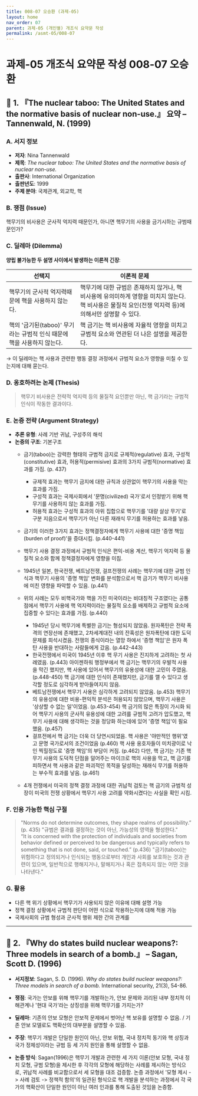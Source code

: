 ```yaml
---
title: 008-07 오승환 (과제-05)
layout: home
nav_order: 07
parent: 과제-05 (개인별) 개조식 요약문 작성
permalink: /asmt-05/008-07
---
```


# 과제-05 개조식 요약문 작성 008-07 오승환 

## 📘 1. 『The nuclear taboo: The United States and the normative basis of nuclear non-use.』 요약 – Tannenwald, N.  (1999)

### A. 서지 정보  
- **저자**: Nina Tannenwald
- **제목**: *The nuclear taboo: The United States and the normative basis of nuclear non-use.*
- **출판사**: International Organization 
- **출판년도**: 1999
- **주제 분야**: 국제관계, 외교학, 핵


### B. 쟁점 (Issue)  
핵무기의 비사용은 군사적 억지력 때문인가, 아니면 핵무기의 사용을 금기시하는 규범때문인가?


### C. 딜레마 (Dilemma)  
**양립 불가능한 두 설명 사이에서 발생하는 이론적 긴장**:

| 선택지 | 이론적 문제 |
|--------|-------------|
| 핵무기의 군사적 억지력때문에 핵을 사용하지 않는다. | 핵무기에 대한 규범은 존재하지 않거나, 핵 비사용에 유의미하게 영향을 미치지 않는다. 핵 비사용은 물질적 요인(전쟁 억지력 등)에 의해서만 설명할 수 있다. |
| 핵의 '금기된(taboo)' 무기라는 규범적 인식 때문에 핵을 사용하지 않는다. | 핵 금기는 핵 비사용에 자율적 영향을 미치고 규범적 요소와 연관된 더 나은 설명을 제공한다. |

→ 이 딜레마는 핵 사용과 관련한 행동 결정 과정에서 규범적 요소가 영향을 미칠 수 있는지에 대해 묻는다.


### D. 옹호하려는 논제 (Thesis)  
> 핵무기 비사용은 전략적 억지력 등의 물질적 요인뿐만 아닌, 핵 금기라는 규범적 인식이 작동한 결과이다.
 



### E. 논증 전략 (Argument Strategy)  
- **추론 유형**: 사례 기반 귀납, 구성주의 해석
- **논증의 구조**:
  기본구조
  - 금기(taboo)는 강력한 형태의 규범적 금지로 규제적(regulative) 효과, 구성적(constitutive) 효과, 허용적(permisive) 효과의 3가지 규범적(normative) 효과를 가짐. (p. 437)
    - 규제적 효과는 핵무기 금지에 대한 규칙과 상관없이 핵무기의 사용을 막는 효과를 가짐.
    - 구성적 효과는 국제사회에서 '문명(civilized) 국가'로서 인정받기 위해 핵무기를 사용하지 않는 효과를 가짐.
    - 허용적 효과는 구성적 효과의 아위 집합으로 핵무기를 '대량 살상 무기'로 구분 지음으로서 핵무기가 아닌 다른 재래식 무기를 허용하는 효과를 낳음.
  - 금기의 이러한 3가지 효과는 정책결정자에게 핵무기 사용에 대한 '증명 책임(burden of proof)'을 증대시킴. (p.440-441)
  - 핵무기 사용 결정 과정에서 규범적 인식은 편익-비용 계산, 핵무기 억지력 등 물질적 요소와 함께 정책결정자에게 영향을 미침.

  - 1945년 일본, 한국전쟁, 베트남전쟁, 걸프전쟁의 사례는 핵무기에 대한 규범 인식과 핵무기 사용의 '증명 책임' 변화를 분석함으로서 핵 금기가 핵무기 비사용에 미친 영향을 파악할 수 있음. (p.441)
  - 위의 사례는 모두 비핵국가와 핵을 가진 미국이라는 비대칭적 구조였다는 공통점에서 핵무기 사용에 핵 억지력이라는 물질적 요소를 배제하고 규범적 요소에 집중할 수 있다는 효과를 가짐. (p.440)
    - 1945년 당시 핵무기에 특별한 금기는 형성되지 않았음. 원자폭탄은 전략 폭격의 연장선에 존재했고, 2차세계대전 내의 잔혹성은 원자폭탄에 대한 도덕 문제를 희석시켰음. 전쟁의 종식이라는 열망 하에서 '증명 책임'은 원자 폭탄 사용을 반대하는 사람들에게 갔음. (p.442-443)
    - 한국전쟁에서 미국이 1945년 이후 핵 무기 사용은 진지하게 고려하는 첫 사례였음. (p.443) 아이젠하워 행정부에서 핵 금기는 핵무기의 우발적 사용을 막긴 했지만, 핵 사용에 있어서 핵무기의 유용성에 대한 고민이 주였음.(p.448-450) 핵 금기에 대한 인식이 존재했지만, 금기를 깰 수 있다고 생각할 정도로 심각하게 받아들여지지 않음.
    - 베트남전쟁에서 핵무기 사용은 심각하게 고려되지 않았음. (p.453) 핵무기의 유용성에 대한 비용-편익적 분석은 허용되지 않았으며, 핵무기 사용은 '상상할 수 없는 일'이었음. (p.453-454) 핵 금기의 많은 특징이 가시화 되어 핵무기 사용의 군사적 유용성에 대한 고려를 규범적 고려가 압도했고, 핵무기 사용에 대해 생각하는 것을 정당화 하는데에 있어 '증명 책임'이 필요했음. (p.457)
    - 걸프전에서 핵 금기는 더욱 더 당연시되었음. 핵 사용은 '야만적인 행위'였고 문명 국가로서의 조건이었음 (p.460) 핵 사용 옹호자들이 미치광이로 낙인 찍힐정도로 '증명 책임'의 부담이 커짐. (p.462) 다만, 핵 금기는 기존 핵무기 사용의 도덕적 단점을 덜어주는 마이크로 핵의 사용을 막고, 핵 금기를 피하면서 핵 사용과 같은 파괴적인 목적을 달성하는 재래식 무기를 허용하는 부수적 효과를 낳음. (p.461) 
  - 4개 전쟁에서 미국의 정책 결정 과정에 대한 귀납적 검토는 핵 금기의 규범적 성장이 미국의 전쟁 상황에서 핵무기 사용 고려를 약화시켰다는 사실을 확인 시킴. 


### F. 인용 가능한 핵심 구절
> "Norms do not determine outcomes, they shape realms of possibility.” (p. 435) "규범은 결과를 결정하는 것이 아닌, 가능성의 영역을 형성한다."  
> “It is concerned with the protection of individuals and societies from behavior defined or perceived to be dangerous and typically refers to something that is not done, said, or touched.” (p.436) "금기(taboo)는 위험하다고 정의되거나 인식되는 행동으로부터 개인과 사회를 보호하는 것과 관련이 있으며, 일반적으로 행해지거나, 말해지거나 혹은 접촉되지 않는 어떤 것을 나타낸다." 


### G. 활용
- 다른 핵 위기 상황에서 핵무기가 사용되지 않은 이유에 대해 설명 가능
- 정책 결정 상황에서 규범적 판단이 어떤 식으로 작용하는지에 대해 적용 가능
- 국제사회의 규범 형성과 군사적 행위 제한 간의 관계를

---

## 📘 2. 『Why do states build nuclear weapons?: Three models in search of a bomb.』 – Sagan, Scott D. (1996)

- **서지정보**: Sagan, S. D. (1996). *Why do states build nuclear weapons?: Three models in search of a bomb.* International security, 21(3), 54-86.

- **쟁점**: 국가는 안보를 위해 핵무기를 개발하는가, 안보 문제와 괴리된 내부 정치적 이해관계나 '현대 국가'라는 상징성을 위해 핵무기를 가지는가?  
- **딜레마**: 기존의 안보 모형은 안보적 문제에서 벗어난 핵 보유를 설명할 수 없음. / 기존 안보 모델로도 핵확산의 대부분을 설명할 수 있음.
- **주장**: 핵무기 개발은 단일한 원인이 아닌, 안보 위협, 국내 정치적 동기와 핵 상징과 국가 정체성이라는 규범 등 세 가지 원인을 통해 설명할 수 없음.
- **논증 방식**: Sagan(1996)은 핵무기 개발과 관련한 세 가지 이론(안보 모형, 국내 정치 모형, 규범 모형)을 제시한 후 각각의 모형에 해당하는 사례를 제시하는 방식으로, 귀납적 사례를 비교함으로서 세 모형을 대조 검증함. 논증 과정에서 '모형 제시 -> 사례 검토 -> 정책적 함의'의 일관된 형식으로 핵 개발을 분석하는 과정에서 각 국가의 핵확산이 단일한 원인이 아닌 여러 인과를 통해 도출된 것임을 논증함.


